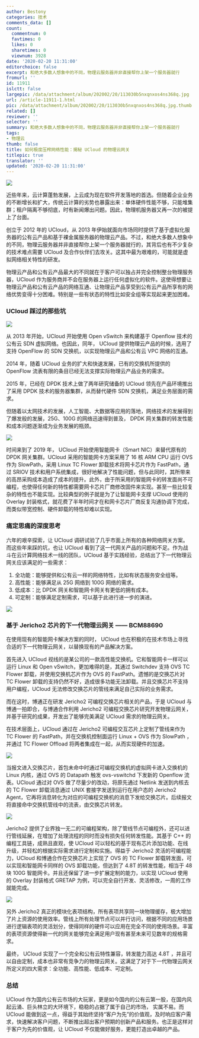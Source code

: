 ```yaml
---
author: Bestony
categories: 技术
comments_data: []
count:
  commentnum: 0
  favtimes: 0
  likes: 0
  sharetimes: 0
  viewnum: 3928
date: '2020-02-20 11:31:00'
editorchoice: false
excerpt: 和绝大多数人想象中的不同，物理云服务器并非直接帮你上架一个服务器就行
fromurl: ''
id: 11911
islctt: false
largepic: /data/attachment/album/202002/20/113030b5nxqnxos4ns368q.jpg
url: /article-11911-1.html
pic: /data/attachment/album/202002/20/113030b5nxqnxos4ns368q.jpg.thumb.jpg
related: []
reviewer: ''
selector: ''
summary: 和绝大多数人想象中的不同，物理云服务器并非直接帮你上架一个服务器就行
tags:
- 物理云
thumb: false
title: 如何极度压榨网络性能：揭秘 UCloud 的物理云网关
titlepic: true
translator: ''
updated: '2020-02-20 11:31:00'
---
```


![](/data/attachment/album/202002/20/113030b5nxqnxos4ns368q.jpg)


近些年来，云计算蓬勃发展，上云成为现在软件开发落地的首选。但随着企业业务的不断增长和扩大，传统云计算的劣势也暴露出来：单体硬件性能不够，只能堆集群；租户隔离不够彻底，时有新闻爆出问题。因此，物理机服务器又再一次的被提上了台面。 


创立于 2012 年的 UCloud，从 2013 年伊始就面向市场同时提供了基于虚拟化服务器的公有云产品和基于裸金属服务器的物理云产品。不过，和绝大多数人想象中的不同，物理云服务器并非直接帮你上架一个服务器就行的，其背后也有不少复杂的技术难点需要 UCloud 及合作伙伴们去攻关。这其中最为艰难的，可能就是虚拟网络相关特性的研发。


物理云产品和公有云产品最大的不同就在于客户可以独占并完全控制整台物理服务器，UCloud 作为服务商并不会在服务器上运行任何虚拟化的软件。这使得想要让物理云产品和公有云产品的网络互通、让物理云产品享受到公有云产品所享有的网络优势变得十分困难。特别是一些有状态的特性比如安全组等实现起来更加困难。


### UCloud 踩过的那些坑


![](/data/attachment/album/202002/20/113452b1h1mi8m6it44qh4.png)


从 2013 年开始，UCloud 开始使用 Open vSwitch 来构建基于 Openflow 技术的公有云 SDN 虚拟网络。也因此，同年， UCloud 提供物理云产品的时候，选用了支持 OpenFlow 的 SDN 交换机，以实现物理云产品和公有云 VPC 网络的互通。


2014 年，随着 UCloud 业务的扩大和快速发展，已有的交换机所提供的 OpenFlow 流表有限的条目已经无法支撑实际物理云产品业务的需求。 


2015 年，已经在 DPDK 技术上做了两年研究储备的 UCloud 领先在产品环境推出了采用 DPDK 技术的服务器集群，从而替代硬件 SDN 交换机，满足业务层面的需求。


但随着以太网技术的发展，人工智能、大数据等应用的落地，网络技术的发展得到了爆发般的发展，25G、100G 的网络迅速得到普及， DPDK 网关集群的转发性能和成本问题逐渐成为业务发展的瓶颈。


![](/data/attachment/album/202002/20/113500njd1zgj0ddawy7jd.png)


时间来到了 2019 年， UCloud 开始使用智能网卡（Smart NIC）来替代原有的 DPDK 网关集群。UCloud 采用的智能网卡方案采用了 16 核 ARM CPU 运行 OVS 作为 SlowPath，采用 Linux TC Flower 卸载技术将网卡芯片作为 FastPath，通过 SRIOV 技术和用户系统集成，很好地解决了性能问题，但与此同时，其所带来的高昂采购成本造成了成本的提升。此外，由于所采用的智能网卡的转发面尚不可编程，也使得任何新的特性都需要网卡芯片厂商修改固件来实现。甚至一些比较复杂的特性也不能实现。比较典型的例子就是为了让智能网卡支撑 UCloud 使用的 Overlay 封装格式，就花费了半年时间才在和网卡芯片厂商反复沟通协调下完成，而类似带宽控制、硬件卸载的特性却难以实现。 


### 痛定思痛的深度思考


六年的艰辛探索，让 UCloud 调研试验了几乎市面上所有的各种网络网关方案。而这些年来踩的坑，也让 UCloud 看到了这一代网关产品的问题和不足。作为战斗在云计算网络技术一线的团队，UCloud 基于实践经验，总结出了下一代物理云网关应该满足的一些需求： 


1. 全功能：能够提供和公有云一样的网络特性，比如有状态服务安全组等。
2. 高性能：能够满足从 25G 网络到 100G 网络的需求。
3. 低成本：比 DPDK 网关和智能网卡网关有更低的拥有成本。
4. 可定制：能够满足定制需求，可以基于此进行进一步的演进。


![](/data/attachment/album/202002/20/113510p705kg922z60jbvv.jpg)


### 基于 Jericho2 芯片的下一代物理云网关 —— BCM88690


在使用现有的智能网卡解决方案的同时， UCloud 也在积极的在技术市场上寻找合适的下一代物理云网关，以替换现有的产品解决方案。


首先进入 UCloud 视线的是某公司的一款高性能交换机。它和智能网卡一样可以运行 Linux 和 Open vSwitch，更加难得的是，其通过 Switchdev 支持 OVS TC Flower 卸载，并使用交换机芯片作为 OVS 的 FastPath。遗憾的是交换芯片对 TC Flower 卸载的支持仍然不好，造成很多功能无法卸载。并且交换芯片不支持用户编程，UCloud 无法修改交换芯片的管线来满足自己实际的业务需求。


而在这时，博通正在研发 Jericho2 可编程交换芯片相关的产品，于是 UCloud 与博通一拍即合，与博通合作利用 Jericho2 可编程交换芯片研究开发物理云网关，并基于研究的成果，开发出了能够完美满足 UCloud 需求的物理云网关。


在技术层面上，UCloud 通过在 Jericho2 可编程交互芯片上定制了管线来作为 TC Flower 的 FastPath，并在交换机控制面运行 Linux + OVS 作为 SlowPath ，并通过 TC Flower Offload 将两者集成在一起，从而实现硬件的加速。


![](/data/attachment/album/202002/20/113519ip8n3pvtvpcqtvij.jpg)


当报文进入交换芯片，首包未命中时通过可编程交换机的虚拟网卡进入交换机的 Linux 内核，通过 OVS 的 Datapath 触发 ovs-vswitchd 下发新的 Openflow 流表。UCloud 通过对 OVS 做了尽量少的改动，将原先通过 Netlink 发送到内核去的 TC Flower 卸载消息通过 UNIX 套接字发送到运行在用户态的 Jericho2 Agent，它再将消息转化为对应的可编程交换机的消息下发给交换芯片。后续报文将直接命中交换机管线中的流表，由交换芯片转发。


![](/data/attachment/album/202002/20/113530a32lqba11fb1fwya.jpg)


Jericho2 提供了业界独一无二的可编程架构，除了管线节点可编程外，还可以进行管线延展，在增加了处理流程的同时而没有损失任何转发性能。其基于 C++ 的编程工具链，成熟且直观，使 UCloud 可以轻松的基于现有芯片添加功能、在线升级，并轻松的根据实际需求进行定制和实施。得益于 Jericho2 灵活的可编程能力，UCloud 和博通合作在交换芯片上实现了 OVS 的 TC Flower 卸载转发面，可以实现和智能网卡同样的 OVS 卸载功能，但达到了 4.8T 的转发性能，相当于 48 块 100G 智能网卡。并且还保留了进一步扩展定制的能力，以实现 UCloud 使用的 Overlay 封装格式 GRETAP 为例，可以完全自行开发、灵活修改，一周的工作就能完成。 


![](/data/attachment/album/202002/20/113537eeui3hs8ez3ejz3d.jpg)


另外 Jericho2 真正的模块化表项结构，所有表项共享同一块物理缓存，极大增加了片上资源的使用效率。管线上所有处理节点可以并行访问，根据不同的应用场景进行逻辑表项的灵活划分，使得同样的硬件可以应用在完全不同的使用场景。丰富的表项资源使得新一代的网关能够完全满足用户现有甚至未来可见数年的规格需求。 


最终， UCloud 实现了一个完全和公有云特性兼容，转发能力高达 4.8T ，并且可以自由定制，成本也非常有竞争力的物理云网关。这满足了对于下一代物理云网关所定义的四大需求：全功能、高性能、低成本、可定制。


### 总结


UCloud 作为国内公有云市场的大玩家，更是如今国内的公有云第一股，在国内风起云涌、巨头林立的大环境下，稳稳的占据了属于自己的市场， 实属不易。而 UCloud 能做到这一点，得益于其始终坚持“客户为先”的价值观，及时响应客户需求，快速解决客户问题，不断推出超出客户预期的创新产品和服务。也正是这样对于客户为先的价值观，让 UCloud 不仅能做好服务，更能打造出卓越的产品。